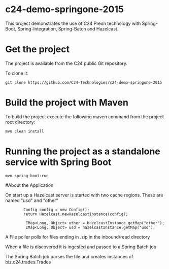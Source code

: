 # c24-demo-springone-2015

This project demonstrates the use of C24 Preon technology with Spring-Boot, Spring-Integration, Spring-Batch and Hazelcast.


# Get the project

The project is available from the C24 public Git repository.

To clone it:

``` git clone https://github.com/C24-Technologies/c24-demo-springone-2015 ```

# Build the project with Maven

To build the project execute the following maven command from the project root directory:

``` mvn clean install ```

# Running the project as a standalone service with Spring Boot

``` mvn spring-boot:run ```

#About the Application

On start up a Hazelcast server is started with two cache regions.
These are named "usd" and "other"

``` 
        Config config = new Config();
        return Hazelcast.newHazelcastInstance(config);
```

```
         IMap<Long, Object> other = hazelcastInstance.getMap("other");
         IMap<Long, Object> usd = hazelcastInstance.getMap("usd");
```

A File poller polls for files ending in .zip in the inbound/read directory

When a file is discovered it is ingested and passed to a Spring Batch job

The Spring Batch job parses the file and creates instances of biz.c24.trades.Trades



